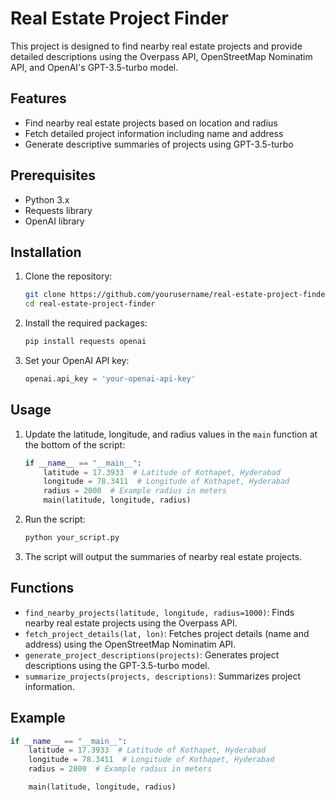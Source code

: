 # Real Estate Project Finder

This project is designed to find nearby real estate projects and provide detailed descriptions using the Overpass API, OpenStreetMap Nominatim API, and OpenAI's GPT-3.5-turbo model.

## Features

- Find nearby real estate projects based on location and radius
- Fetch detailed project information including name and address
- Generate descriptive summaries of projects using GPT-3.5-turbo

## Prerequisites

- Python 3.x
- Requests library
- OpenAI library

## Installation

1. Clone the repository:
    ```bash
    git clone https://github.com/yourusername/real-estate-project-finder.git
    cd real-estate-project-finder
    ```

2. Install the required packages:
    ```bash
    pip install requests openai
    ```

3. Set your OpenAI API key:
    ```python
    openai.api_key = 'your-openai-api-key'
    ```

## Usage

1. Update the latitude, longitude, and radius values in the `main` function at the bottom of the script:
    ```python
    if __name__ == "__main__":
        latitude = 17.3933  # Latitude of Kothapet, Hyderabad
        longitude = 78.3411  # Longitude of Kothapet, Hyderabad
        radius = 2000  # Example radius in meters
        main(latitude, longitude, radius)
    ```

2. Run the script:
    ```bash
    python your_script.py
    ```

3. The script will output the summaries of nearby real estate projects.

## Functions

- `find_nearby_projects(latitude, longitude, radius=1000)`: Finds nearby real estate projects using the Overpass API.
- `fetch_project_details(lat, lon)`: Fetches project details (name and address) using the OpenStreetMap Nominatim API.
- `generate_project_descriptions(projects)`: Generates project descriptions using the GPT-3.5-turbo model.
- `summarize_projects(projects, descriptions)`: Summarizes project information.

## Example

```python
if __name__ == "__main__":
    latitude = 17.3933  # Latitude of Kothapet, Hyderabad
    longitude = 78.3411  # Longitude of Kothapet, Hyderabad
    radius = 2000  # Example radius in meters

    main(latitude, longitude, radius)
